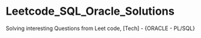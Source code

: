# Leetcode_SQL_Oracle_Solutions
Solving interesting Questions from Leet code, [Tech] -  {ORACLE - PL/SQL}
